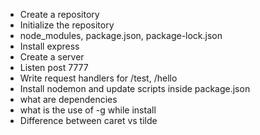 - Create a repository
- Initialize the repository
- node_modules, package.json, package-lock.json
- Install express
- Create a server
- Listen post 7777
- Write request handlers for /test, /hello
- Install nodemon and update scripts inside package.json    
- what are dependencies
- what is the use of -g while install
- Difference between caret vs tilde